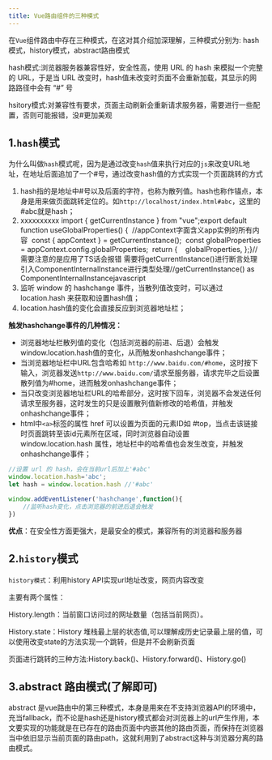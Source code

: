 ```yaml
---
title: Vue路由组件的三种模式
---
```


在`Vue`组件路由中存在三种模式，在这对其介绍加深理解，三种模式分别为: hash模式，history模式，abstract路由模式

hash模式:浏览器服务器兼容性好，安全性高，使用 URL 的 hash 来模拟一个完整的 URL，于是当 URL 改变时，hash值未改变时页面不会重新加载，其显示的网路路径中会有 “#” 号

hsitory模式:对兼容性有要求，页面主动刷新会重新请求服务器，需要进行一些配置，否则可能报错，没#更加美观

## 1.`hash`模式

为什么叫做`hash`模式呢，因为是通过改变`hash`值来执行对应的`js`来改变URL地址，在地址后面追加了一个#号，通过改变hash值的方式实现一个页面跳转的方式

1. hash指的是地址中#号以及后面的字符，也称为散列值。hash也称作锚点，本身是用来做页面跳转定位的。如`http://localhost/index.html#abc`，这里的#abc就是hash；
2. xxxxxxxxxx import { getCurrentInstance } from "vue";export default function useGlobalProperties() {  //appContext字面含义app实例的所有内容  const { appContext } = getCurrentInstance();  const globalProperties = appContext.config.globalProperties;  return {    globalProperties,  };}//需要注意的是应用了TS话会报错 需要将getCurrentInstance()进行断言处理 引入ComponentInternalInstance进行类型处理//getCurrentInstance() as ComponentInternalInstancejavascript
3. 监听 window 的 hashchange 事件，当散列值改变时，可以通过 location.hash 来获取和设置hash值；
4. location.hash值的变化会直接反应到浏览器地址栏；

**触发hashchange事件的几种情况：**

- 浏览器地址栏散列值的变化（包括浏览器的前进、后退）会触发window.location.hash值的变化，从而触发onhashchange事件；
- 当浏览器地址栏中URL包含哈希如 `http://www.baidu.com/#home`，这时按下输入，浏览器发送`http://www.baidu.com/`请求至服务器，请求完毕之后设置散列值为#home，进而触发onhashchange事件；
- 当只改变浏览器地址栏URL的哈希部分，这时按下回车，浏览器不会发送任何请求至服务器，这时发生的只是设置散列值新修改的哈希值，并触发onhashchange事件；
- html中`<a>`标签的属性 href 可以设置为页面的元素ID如 #top，当点击该链接时页面跳转至该id元素所在区域，同时浏览器自动设置 window.location.hash 属性，地址栏中的哈希值也会发生改变，并触发onhashchange事件；

```javascript
//设置 url 的 hash，会在当前url后加上'#abc'
window.location.hash='abc';
let hash = window.location.hash //'#abc'

window.addEventListener('hashchange',function(){
	//监听hash变化，点击浏览器的前进后退会触发
})

```

**优点**：在安全性方面更强大，是最安全的模式，兼容所有的浏览器和服务器

## 2.`history`模式

`history模式`：利用history API实现url地址改变，网页内容改变

主要有两个属性：

History.length：当前窗口访问过的网址数量（包括当前网页）。

History.state：History 堆栈最上层的状态值,可以理解成历史记录最上层的值，可以使用改变state的方法实现一个跳转，但是并不会刷新页面

页面进行跳转的三种方法:History.back()、History.forward()、History.go()

## 3.abstract 路由模式(了解即可)

abstract 是vue路由中的第三种模式，本身是用来在不支持浏览器API的环境中，充当fallback，而不论是hash还是history模式都会对浏览器上的url产生作用，本文要实现的功能就是在已存在的路由页面中内嵌其他的路由页面，而保持在浏览器当中依旧显示当前页面的路由path，这就利用到了abstract这种与浏览器分离的路由模式。